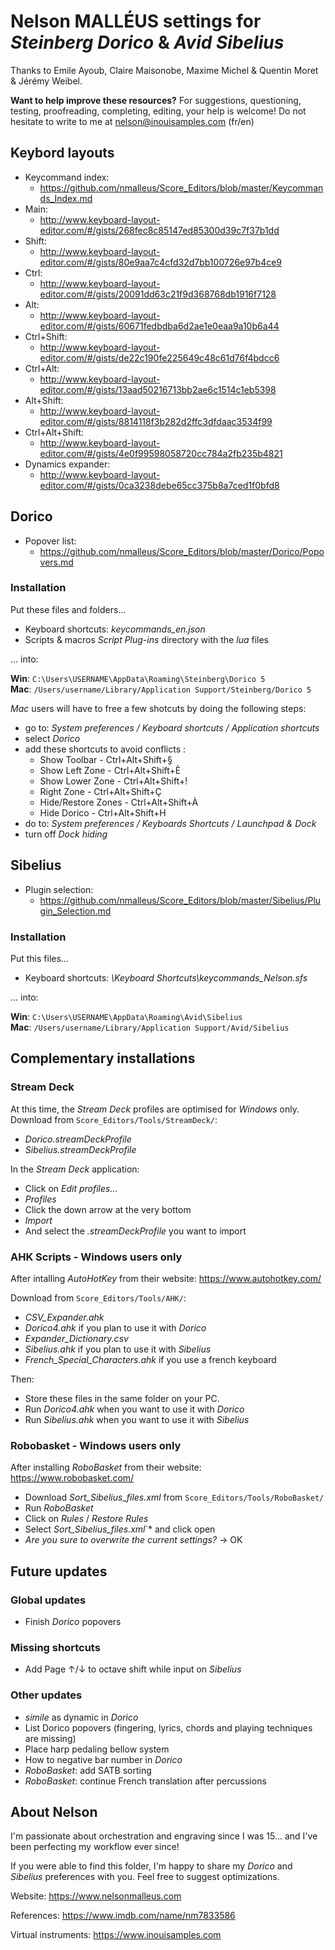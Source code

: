 # Nelson MALLÉUS settings for *Steinberg Dorico* & *Avid Sibelius*

Thanks to Emile Ayoub, Claire Maisonobe, Maxime Michel & Quentin Moret & Jérémy Weibel.

__Want to help improve these resources?__
For suggestions, questioning, testing, proofreading, completing, editing, your help is welcome!
Do not hesitate to write to me at nelson@inouisamples.com (fr/en)

## Keybord layouts
 - Keycommand index:
     - https://github.com/nmalleus/Score_Editors/blob/master/Keycommands_Index.md
 - Main:
     - http://www.keyboard-layout-editor.com/#/gists/268fec8c85147ed85300d39c7f37b1dd
 - Shift:
     - http://www.keyboard-layout-editor.com/#/gists/80e9aa7c4cfd32d7bb100726e97b4ce9
 - Ctrl:
     - http://www.keyboard-layout-editor.com/#/gists/20091dd63c21f9d368768db1916f7128
 - Alt:
     - http://www.keyboard-layout-editor.com/#/gists/60671fedbdba6d2ae1e0eaa9a10b6a44
 - Ctrl+Shift:
     - http://www.keyboard-layout-editor.com/#/gists/de22c190fe225649c48c61d76f4bdcc6
 - Ctrl+Alt:
     - http://www.keyboard-layout-editor.com/#/gists/13aad50216713bb2ae6c1514c1eb5398
 - Alt+Shift:
     - http://www.keyboard-layout-editor.com/#/gists/8814118f3b282d2ffc3dfdaac3534f99
 - Ctrl+Alt+Shift:
     - http://www.keyboard-layout-editor.com/#/gists/4e0f99598058720cc784a2fb235b4821
 - Dynamics expander:
     - http://www.keyboard-layout-editor.com/#/gists/0ca3238debe65cc375b8a7ced1f0bfd8

## Dorico
 - Popover list:
     - https://github.com/nmalleus/Score_Editors/blob/master/Dorico/Popovers.md

### Installation

Put these files and folders...

 - Keyboard shortcuts: *keycommands_en.json*
 - Scripts & macros *Script Plug-ins* directory with the *lua* files

... into:

__Win__: `C:\Users\USERNAME\AppData\Roaming\Steinberg\Dorico 5`  
__Mac__: `/Users/username/Library/Application Support/Steinberg/Dorico 5`

*Mac* users will have to free a few shotcuts by doing the following steps:
 - go to: *System preferences / Keyboard shortcuts / Application shortcuts*
 - select *Dorico*
 - add these shortcuts to avoid conflicts :
     - Show Toolbar - Ctrl+Alt+Shift+§
     - Show Left Zone - Ctrl+Alt+Shift+È
     - Show Lower Zone - Ctrl+Alt+Shift+!
     - Right Zone - Ctrl+Alt+Shift+Ç
     - Hide/Restore Zones - Ctrl+Alt+Shift+À
     - Hide Dorico - Ctrl+Alt+Shift+H
 - do to: *System preferences / Keyboards Shortcuts / Launchpad & Dock*
 - turn off *Dock hiding*

## Sibelius
 - Plugin selection:
     - https://github.com/nmalleus/Score_Editors/blob/master/Sibelius/Plugin_Selection.md

### Installation

Put this files...

 - Keyboard shortcuts: *\Keyboard Shortcuts\keycommands_Nelson.sfs*

... into:

__Win__: `C:\Users\USERNAME\AppData\Roaming\Avid\Sibelius`  
__Mac__: `/Users/username/Library/Application Support/Avid/Sibelius`

## Complementary installations

### Stream Deck

At this time, the *Stream Deck* profiles are optimised for *Windows* only.
Download from `Score_Editors/Tools/StreamDeck/`:
 - *Dorico.streamDeckProfile*
 - *Sibelius.streamDeckProfile*

In the *Stream Deck* application:
 - Click on *Edit profiles...*
 - *Profiles*
 - Click the down arrow at the very bottom
 - *Import*
 - And select the *.streamDeckProfile* you want to import

### AHK Scripts - Windows users only

After intalling *AutoHotKey* from their website:
https://www.autohotkey.com/

Download from `Score_Editors/Tools/AHK/`:
 - *CSV_Expander.ahk*
 - *Dorico4.ahk* if you plan to use it with *Dorico*
 - *Expander_Dictionary.csv*
 - *Sibelius.ahk* if you plan to use it with *Sibelius*
 - *French_Special_Characters.ahk* if you use a french keyboard

Then:
 - Store these files in the same folder on your PC.
 - Run *Dorico4.ahk* when you want to use it with *Dorico*
 - Run *Sibelius.ahk* when you want to use it with *Sibelius*

### Robobasket - Windows users only

After installing *RoboBasket* from their website:
https://www.robobasket.com/

 - Download *Sort_Sibelius_files.xml* from `Score_Editors/Tools/RoboBasket/`
 - Run *RoboBasket*
 - Click on *Rules* / *Restore Rules*
 - Select *Sort_Sibelius_files.xml*`* and click open
 - *Are you sure to overwrite the current settings?* → OK

## Future updates

### Global updates
 - Finish *Dorico* popovers

### Missing shortcuts
 - Add Page ↑/↓ to octave shift while input on *Sibelius*

### Other updates
 - *simile* as dynamic in *Dorico*
 - List Dorico popovers (fingering, lyrics, chords and playing techniques are missing)
 - Place harp pedaling bellow system
 - How to negative bar number in *Dorico*
 - *RoboBasket*: add SATB sorting
 - *RoboBasket*: continue French translation after percussions

## About Nelson

I'm passionate about orchestration and engraving since I was 15... and I've been perfecting my workflow ever since!

If you were able to find this folder, I'm happy to share my *Dorico* and *Sibelius* preferences with you.
Feel free to suggest optimizations.

Website: https://www.nelsonmalleus.com

References: https://www.imdb.com/name/nm7833586

Virtual instruments: https://www.inouisamples.com
